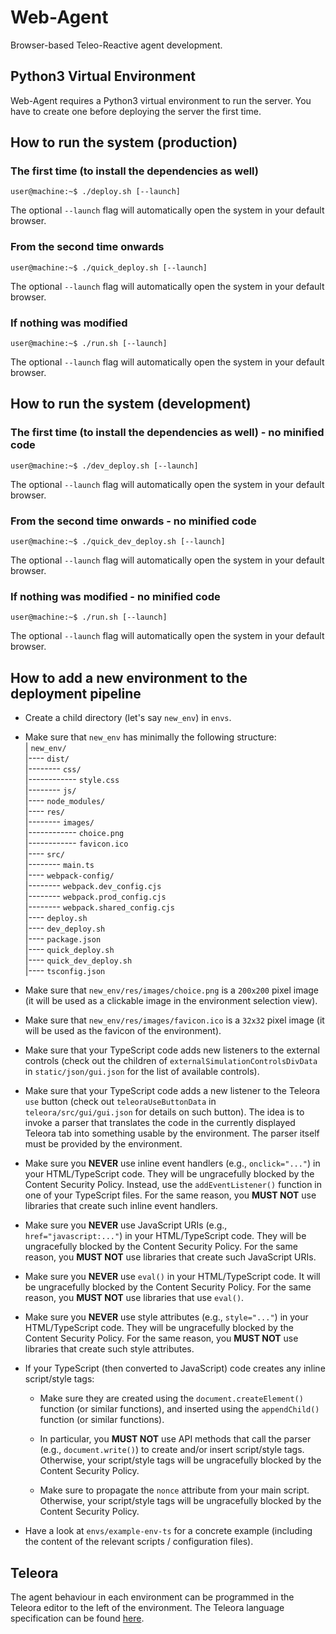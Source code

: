 # Web-Agent

Browser-based Teleo-Reactive agent development.

## Python3 Virtual Environment

Web-Agent requires a Python3 virtual environment to run the server. You have to create one before deploying the server the first time.

## How to run the system (production)

### The first time (to install the dependencies as well)

```console
user@machine:~$ ./deploy.sh [--launch]
```

The optional `--launch` flag will automatically open the system in your default browser.

### From the second time onwards

```console
user@machine:~$ ./quick_deploy.sh [--launch]
```

The optional `--launch` flag will automatically open the system in your default browser.

### If nothing was modified

```console
user@machine:~$ ./run.sh [--launch]
```

The optional `--launch` flag will automatically open the system in your default browser.

## How to run the system (development)

### The first time (to install the dependencies as well) - no minified code

```console
user@machine:~$ ./dev_deploy.sh [--launch]
```

The optional `--launch` flag will automatically open the system in your default browser.

### From the second time onwards - no minified code

```console
user@machine:~$ ./quick_dev_deploy.sh [--launch]
```

The optional `--launch` flag will automatically open the system in your default browser.

### If nothing was modified - no minified code

```console
user@machine:~$ ./run.sh [--launch]
```

The optional `--launch` flag will automatically open the system in your default browser.

## How to add a new environment to the deployment pipeline

* Create a child directory (let's say `new_env`) in `envs`.

* Make sure that `new_env` has minimally the following structure:\
    | `new_env/`\
    |---- `dist/`\
    |-------- `css/`\
    |------------ `style.css`\
    |-------- `js/`\
    |---- `node_modules/`\
    |---- `res/`\
    |-------- `images/`\
    |------------ `choice.png`\
    |------------ `favicon.ico`\
    |---- `src/`\
    |-------- `main.ts`\
    |---- `webpack-config/`\
    |-------- `webpack.dev_config.cjs`\
    |-------- `webpack.prod_config.cjs`\
    |-------- `webpack.shared_config.cjs`\
    |---- `deploy.sh`\
    |---- `dev_deploy.sh`\
    |---- `package.json`\
    |---- `quick_deploy.sh`\
    |---- `quick_dev_deploy.sh`\
    |---- `tsconfig.json`

* Make sure that `new_env/res/images/choice.png` is a `200x200` pixel image (it will be used as a clickable image in the environment selection view).

* Make sure that `new_env/res/images/favicon.ico` is a `32x32` pixel image (it will be used as the favicon of the environment).

* Make sure that your TypeScript code adds new listeners to the external controls (check out the children of `externalSimulationControlsDivData` in `static/json/gui.json` for the list of available controls).

* Make sure that your TypeScript code adds a new listener to the Teleora `use` button (check out `teleoraUseButtonData` in `teleora/src/gui/gui.json` for details on such button). The idea is to invoke a parser that translates the code in the currently displayed Teleora tab into something usable by the environment. The parser itself must be provided by the environment.

* Make sure you **NEVER** use inline event handlers (e.g., `onclick="..."`) in your HTML/TypeScript code. They will be ungracefully blocked by the Content Security Policy. Instead, use the `addEventListener()` function in one of your TypeScript files. For the same reason, you **MUST NOT** use libraries that create such inline event handlers.

* Make sure you **NEVER** use JavaScript URIs (e.g., `href="javascript:..."`) in your HTML/TypeScript code. They will be ungracefully blocked by the Content Security Policy. For the same reason, you **MUST NOT** use libraries that create such JavaScript URIs.

* Make sure you **NEVER** use `eval()` in your HTML/TypeScript code. It will be ungracefully blocked by the Content Security Policy. For the same reason, you **MUST NOT** use libraries that use `eval()`.

* Make sure you **NEVER** use style attributes (e.g., `style="..."`) in your HTML/TypeScript code. They will be ungracefully blocked by the Content Security Policy. For the same reason, you **MUST NOT** use libraries that create such style attributes.

* If your TypeScript (then converted to JavaScript) code creates any inline script/style tags:
  * Make sure they are created using the `document.createElement()` function (or similar functions), and inserted using the `appendChild()` function (or similar functions).

  * In particular, you **MUST NOT** use API methods that call the parser (e.g., `document.write()`) to create and/or insert script/style tags. Otherwise, your script/style tags will be ungracefully blocked by the Content Security Policy.

  * Make sure to propagate the `nonce` attribute from your main script. Otherwise, your script/style tags will be ungracefully blocked by the Content Security Policy.

* Have a look at `envs/example-env-ts` for a concrete example (including the content of the relevant scripts / configuration files).

## Teleora

The agent behaviour in each environment can be programmed in the Teleora editor to the left of the environment. The Teleora language specification can be found [here](TELEORA.md).
